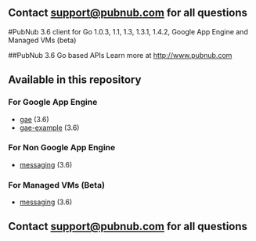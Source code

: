 ## Contact support@pubnub.com for all questions

#PubNub 3.6 client for Go 1.0.3, 1.1, 1.3, 1.3.1, 1.4.2, Google App Engine and Managed VMs  (beta)

##PubNub 3.6 Go based APIs
Learn more at http://www.pubnub.com

## Available in this repository

### For Google App Engine

* [gae](gae) (3.6)
* [gae-example](gae-example) (3.6)

### For Non Google App Engine

* [messaging](messaging) (3.6)

### For Managed VMs (Beta)

* [messaging](https://github.com/pubnub/go/tree/pt98645266/gae/messaging) (3.6)

## Contact support@pubnub.com for all questions
